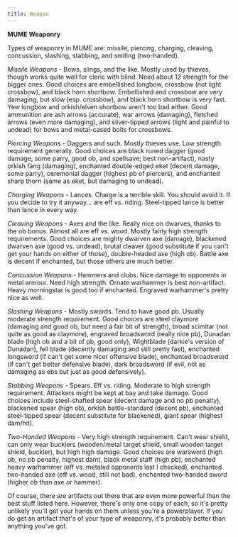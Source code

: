 ```yaml
---
title: Weapon
---
```


**MUME Weaponry**

Types of weaponry in MUME are: missile, piercing, charging, cleaving,
concussion, slashing, stabbing, and smiting (two-handed).

*Missile Weapons* - Bows, slings, and the like. Mostly used by thieves,
though works quite well for cleric with blind. Need about 12 strength
for the bigger ones. Good choices are embellished longbow, crossbow (not
light crossbow), and black horn shortbow. Embellished and crossbow are
very damaging, but slow (esp. crossbow), and black horn shortbow is very
fast. Yew longbow and orkish/elven shortbow aren't too bad either. Good
ammunition are ash arrows (accurate), war arrows (damaging), fletched
arrows (even more damaging), and silver-tipped arrows (light and painful
to undead) for bows and metal-cased bolts for crossbows.

*Piercing Weapons* - Daggers and such. Mostly thieves use. Low strength
requirement generally. Good choices are black runed dagger (good damage,
some parry, good ob, and spellsave; best non-artifact), nasty orkish
fang (damaging), enchanted double-edged eket (decent damage, some
parry), ceremonial dagger (highest pb of piercers), and enchanted sharp
thorn (same as eket, but damaging to undead).

*Charging Weapons* - Lances. Charge is a terrible skill. You should
avoid it. If you decide to try it anyway... are eff vs. riding.
Steel-tipped lance is better than lance in every way.

*Cleaving Weapons* - Axes and the like. Really nice on dwarves, thanks
to the ob bonus. Almost all are eff vs. wood. Mostly fairly high
strength requirements. Good choices are mighty dwarven axe (damage),
blackened dwarven axe (good vs. undead), brutal cleaver (good substitute
if you can't get your hands on either of those), double-headed axe (high
ob). Battle axe is decent if enchanted, but those others are much
better.

*Concussion Weapons* - Hammers and clubs. Nice damage to opponents in
metal armour. Need high strength. Ornate warhammer is best non-artifact.
Heavy morningstar is good too if enchanted. Engraved warhammer's pretty
nice as well.

*Slashing Weapons* - Mostly swords. Tend to have good pb. Usually
moderate strength requirement. Good choices are steel claymore (damaging
and good ob, but need a fair bit of strength), broad scimitar (not quite
as good as claymore), engraved broadsword (really nice pb), Dunadan
blade (high ob and a bit of pb, good only), Wightblade (darkie's version
of Dunadan), fell blade (decently damaging and still pretty fast),
enchanted longsword (if can't get some nicer offensive blade), enchanted
broadsword (if can't get better defensive blade), dark broadsword (if
evil, not as damaging as ebs but just as good defensively).

*Stabbing Weapons* - Spears. Eff vs. riding. Moderate to high strength
requirement. Attackers might be kept at bay and take damage. Good
choices include steel-shafted spear (decent damage and no pb penalty),
blackened spear (high ob), orkish battle-standard (decent pb), enchanted
steel-tipped spear (decent substitute for blackened), giant spear
(highest dam/hit).

*Two-Handed Weapons* - Very high strength requirement. Can't wear
shield, can only wear bucklers (wooden/metal target shield, small wooden
target shield, buckler), but high high damage. Good choices are warsword
(high ob, no pb penalty, highest dam), black metal staff (high pb),
enchanted heavy warhammer (eff vs. metaled opponents last I checked),
enchanted two-handed axe (eff vs. wood, still not bad), enchanted
two-handed sword (higher ob than axe or hammer).

Of course, there are artifacts out there that are even more powerful
than the best stuff listed here. However, there's only one copy of each,
so it's pretty unlikely you'll get your hands on them unless you're a
powerplayer. If you do get an artifact that's of your type of weaponry,
it's probably better than anything you've got.